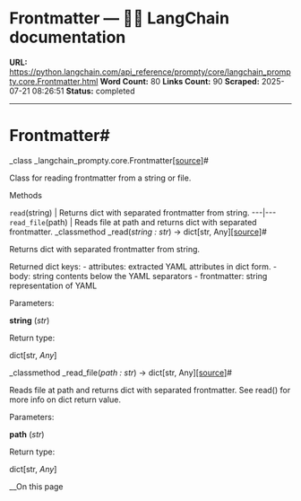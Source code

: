 # Frontmatter — 🦜🔗 LangChain  documentation

**URL:** https://python.langchain.com/api_reference/prompty/core/langchain_prompty.core.Frontmatter.html
**Word Count:** 80
**Links Count:** 90
**Scraped:** 2025-07-21 08:26:51
**Status:** completed

---

# Frontmatter\#

_class _langchain\_prompty.core.Frontmatter[\[source\]](https://python.langchain.com/api_reference/_modules/langchain_prompty/core.html#Frontmatter)\#     

Class for reading frontmatter from a string or file.

Methods

`read`\(string\) | Returns dict with separated frontmatter from string.   ---|---   `read_file`\(path\) | Reads file at path and returns dict with separated frontmatter.      _classmethod _read\(_string : str_\) → dict\[str, Any\][\[source\]](https://python.langchain.com/api_reference/_modules/langchain_prompty/core.html#Frontmatter.read)\#     

Returns dict with separated frontmatter from string.

Returned dict keys: \- attributes: extracted YAML attributes in dict form. \- body: string contents below the YAML separators \- frontmatter: string representation of YAML

Parameters:     

**string** \(_str_\)

Return type:     

dict\[str, _Any_\]

_classmethod _read\_file\(_path : str_\) → dict\[str, Any\][\[source\]](https://python.langchain.com/api_reference/_modules/langchain_prompty/core.html#Frontmatter.read_file)\#     

Reads file at path and returns dict with separated frontmatter. See read\(\) for more info on dict return value.

Parameters:     

**path** \(_str_\)

Return type:     

dict\[str, _Any_\]

__On this page